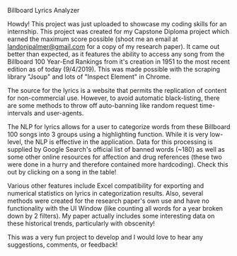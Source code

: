 Billboard Lyrics Analyzer

Howdy! This project was just uploaded to showcase my coding skills for an internship. This project was created
for my Capstone Diploma project which earned the maximum score possible (shoot me an email at landonjpalmer@gmail.com for a copy of my research paper). It came out better than expected, as it features the ability to access any song from the Billboard 100 Year-End Rankings from it's creation in 1951 to the most recent edition as of today (9/4/2019). This was made possible with the scraping library "Jsoup" and lots of "Inspect Element" in Chrome.

The source for the lyrics is a website that permits the replication of content for non-commercial use. However, to avoid automatic black-listing, there are some methods to throw off auto-banning like random request time-intervals and user-agents.

The NLP for lyrics allows for a user to categorize words from these Billboard 100 songs into 3 groups using a highlighting function. While it is very low-level, the NLP is effective in the application. Data for this processing is supplied by Google Search's official list of banned words (~180) as well as some other online resources for affection and drug references (these two were done in a hurry and therefore contained more hardcoding). Check this out by clicking on a song in the table!

Various other features include Excel compatibility for exporting and numerical statistics on lyrics in categorization results.
Also, several methods were created for the research paper's own use and have no functionality with the UI Window (like counting all words for a year broken down by 2 filters). My paper actually includes some interesting data on these historical trends, particularly with obscenity!

This was a very fun project to develop and I would love to hear any suggestions, comments, or feedback!

